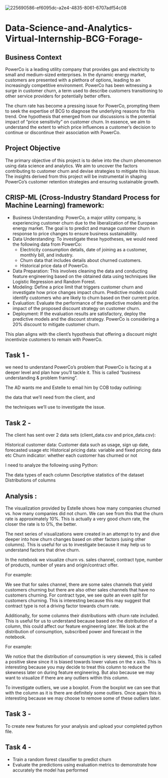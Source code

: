 ![225690586-ef6095dc-a2e4-4835-8061-6707adf54c08](https://github.com/code-red-Marshall/Data-Science---BCG-X--Forage/assets/82904501/b9eee2cc-6cca-4b92-8c80-27833f760902)

# Data-Science-and-Analytics-Virtual-Internship-BCG-Forage-

## Business Context
PowerCo is a leading utility company that provides gas and electricity to small and medium-sized enterprises. In the dynamic energy market, customers are presented with a plethora of options, leading to an increasingly competitive environment. PowerCo has been witnessing a surge in customer churn, a term used to describe customers transitioning to other service providers for potentially better offers.

The churn rate has become a pressing issue for PowerCo, prompting them to seek the expertise of BCG to diagnose the underlying reasons for this trend. One hypothesis that emerged from our discussions is the potential impact of “price sensitivity” on customer churn. In essence, we aim to understand the extent to which price influences a customer’s decision to continue or discontinue their association with PowerCo.

## Project Objective
The primary objective of this project is to delve into the churn phenomenon using data science and analytics. We aim to uncover the factors contributing to customer churn and devise strategies to mitigate this issue. The insights derived from this project will be instrumental in shaping PowerCo’s customer retention strategies and ensuring sustainable growth.

## CRISP-ML (Cross-Industry Standard Process for Machine Learning) framework:

- Business Understanding: PowerCo, a major utility company, is experiencing customer churn due to the liberalization of the European energy market. The goal is to predict and manage customer churn in response to price changes to ensure business sustainability.
- Data Understanding: To investigate these hypotheses, we would need the following data from PowerCo:
    - Electricity consumption details, date of joining as a customer, monthly bill, and industry.
    - Churn data that includes details about churned customers.
    - Historical price data of PowerCo.
- Data Preparation: This involves cleaning the data and conducting feature engineering based on the obtained data using techniques like Logistic Regression and Random Forest.
- Modeling: Define a price limit that triggers customer churn and investigate how price changes impact churn. Predictive models could identify customers who are likely to churn based on their current price.
- Evaluation: Evaluate the performance of the predictive models and the impact of the proposed discount strategy on customer churn.
- Deployment: If the evaluation results are satisfactory, deploy the predictive models and the discount strategy. PowerCo is considering a 20% discount to mitigate customer churn.

This plan aligns with the client’s hypothesis that offering a discount might incentivize customers to remain with PowerCo. 

## Task 1 - 
we need to understand PowerCo’s problem that PowerCo is facing at a deeper level and plan how you’ll tackle it. This is called “business understanding & problem framing”.

The AD wants me and Estelle to email him by COB today outlining:

the data that we’ll need from the client, and

the techniques we’ll use to investigate the issue.

## Task 2 - 
The client has sent over 2 data sets (client_data.csv and price_data.csv):

Historical customer data: Customer data such as usage, sign up date, forecasted usage etc
Historical pricing data: variable and fixed pricing data etc
Churn indicator: whether each customer has churned or not

I need to analyze the following using Python:

The data types of each column
Descriptive statistics of the dataset
Distributions of columns

## Analysis :

The visualization provided by Estelle shows how many companies churned vs. how many companies did not churn. We can see from this that the churn rate is approximately 10%. This is actually a very good churn rate, the closer the rate is to 0%, the better.

The next series of visualizations were created in an attempt to try and dive deeper into how churn changes based on other factors (using other columns). This is useful for us to investigate because it may help us to understand factors that drive churn.

In the notebook we visualize churn vs. sales channel, contract type, number of products, number of years and origin/contract offer.

For example:

We see that for sales channel, there are some sales channels that yield customers churning but there are also other sales channels that have no customers churning.
For contract type, we see quite an even split for customers churning. This is interesting because this may suggest that contract type is not a driving factor towards churn rate.

Additionally, for some columns their distributions with churn rate included. This is useful for us to understand because based on the distribution of a column, this could affect our feature engineering later.
We look at the distribution of consumption, subscribed power and forecast in the notebook. 

For example:

We notice that the distribution of consumption is very skewed, this is called a positive skew since it is biased towards lower values on the x axis.
This is interesting because you may decide to treat this column to reduce the skewness later on during feature engineering. But also because we may want to visualize if there are any outliers within this column. 

To investigate outliers, we use a boxplot. From the boxplot we can see that with the column as it is there are definitely some outliers. Once again this is interesting because we may choose to remove some of these outliers later.


## Task 3 -
To create new features for your analysis and upload your completed python file.

## Task 4 - 
- Train a random forest classifier to predict churn
- Evaluate the predictions using evaluation metrics to demonstrate how accurately the model has performed











